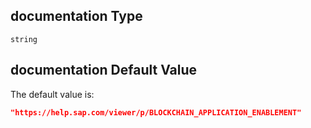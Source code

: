 ## documentation Type

`string`

## documentation Default Value

The default value is:

```json
"https://help.sap.com/viewer/p/BLOCKCHAIN_APPLICATION_ENABLEMENT"
```
